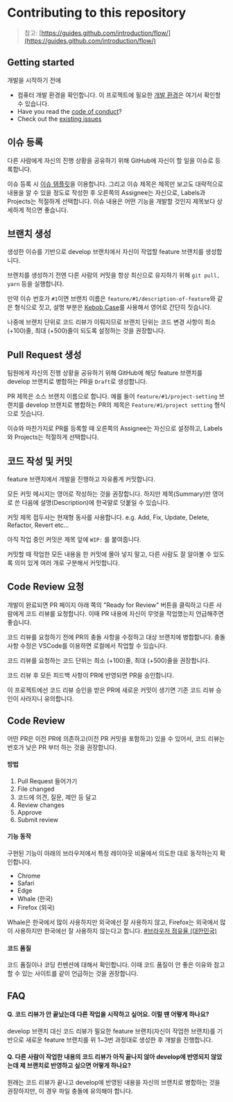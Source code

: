 # Contributing to this repository

> 참고: [https://guides.github.com/introduction/flow/](https://guides.github.com/introduction/flow/)

## Getting started

개발을 시작하기 전에

- 컴퓨터 개발 환경을 확인합니다. 이 프로젝트에 필요한 [개발 환경](README.md)은 여기서 확인할 수 있습니다.
- Have you read the [code of conduct](CODE_OF_CONDUCT.md)?
- Check out the [existing issues](https://github.com/teamsindy20/capstone-frontend/issues)

## 이슈 등록

다른 사람에게 자신의 진행 상황을 공유하기 위해 GitHub에 자신이 할 일을 이슈로 등록합니다.

이슈 등록 시 [이슈 템플릿](https://github.com/teamsindy20/capstone-frontend/issues/new/choose)을 이용합니다. 그리고 이슈 제목은 제목만 보고도 대략적으로 내용을 알 수 있을 정도로 작성한 후 오른쪽의 Assignee는 자신으로, Labels과 Projects는 적절하게 선택합니다. 이슈 내용은 어떤 기능을 개발할 것인지 제목보다 상세하게 적으면 좋습니다.

## 브랜치 생성

생성한 이슈를 기반으로 develop 브랜치에서 자신이 작업할 feature 브랜치를 생성합니다.

브랜치를 생성하기 전엔 다른 사람의 커밋을 항상 최신으로 유지하기 위해 `git pull, yarn` 등을 실행합니다.

만약 이슈 번호가 `#1`이면 브랜치 이름은 `feature/#1/description-of-feature`와 같은 형식으로 짓고, 설명 부분은 [Kebob Case](https://en.wiktionary.org/wiki/kebab_case)를 사용해서 영어로 간단히 짓습니다.

나중에 브랜치 단위로 코드 리뷰가 이뤄지므로 브랜치 단위는 코드 변경 사항이 최소 (+100)줄, 최대 (+500)줄이 되도록 설정하는 것을 권장합니다.

## Pull Request 생성

팀원에게 자신의 진행 상황을 공유하기 위해 GitHub에 해당 feature 브랜치를 develop 브랜치로 병합하는 PR을 `Draft`로 생성합니다.

PR 제목은 소스 브랜치 이름으로 합니다. 예를 들어 `feature/#1/project-setting` 브랜치를 develop 브랜치로 병합하는 PR의 제목은 `Feature/#1/project setting` 형식으로 짓습니다.

이슈와 마찬가지로 PR를 등록할 때 오른쪽의 Assignee는 자신으로 설정하고, Labels와 Projects는 적절하게 선택합니다.

## 코드 작성 및 커밋

feature 브랜치에서 개발을 진행하고 자유롭게 커밋합니다.

모든 커밋 메시지는 영어로 작성하는 것을 권장합니다. 하지만 제목(Summary)만 영어로 쓴 다음에 설명(Description)에 한국말로 덧붙일 수 있습니다.

커밋 제목 접두사는 현재형 동사를 사용합니다. e.g. Add, Fix, Update, Delete, Refactor, Revert etc...

아직 작업 중인 커밋은 제목 앞에 `WIP:` 를 붙여줍니다.

커밋할 때 작업한 모든 내용을 한 커밋에 몰아 넣지 말고, 다른 사람도 잘 알아볼 수 있도록 의미 있게 여러 개로 구분해서 커밋합니다.

## Code Review 요청

개발이 완료되면 PR 페이지 아래 쪽의 "Ready for Review" 버튼을 클릭하고 다른 사람에게 코드 리뷰를 요청합니다. 이때 PR 내용에 자신이 무엇을 작업했는지 언급해주면 좋습니다.

코드 리뷰를 요청하기 전에 PR의 충돌 사항을 수정하고 대상 브랜치에 병합합니다. 충돌 사항 수정은 VSCode를 이용하면 로컬에서 작업할 수 있습니다.

코드 리뷰를 요청하는 코드 단위는 최소 (+100)줄, 최대 (+500)줄을 권장합니다.

코드 리뷰 후 모든 피드백 사항이 PR에 반영되면 PR을 승인합니다.

이 프로젝트에선 코드 리뷰 승인을 받은 PR에 새로운 커밋이 생기면 기존 코드 리뷰 승인이 사라지니 유의합니다.

## Code Review

어떤 PR은 이전 PR에 의존하고(이전 PR 커밋을 포함하고) 있을 수 있어서, 코드 리뷰는 번호가 낮은 PR 부터 하는 것을 권장합니다.

#### 방법

1. Pull Request 들어가기
2. File changed
3. 코드에 의견, 질문, 제안 등 달고
4. Review changes
5. Approve
6. Submit review

#### 기능 동작

구현된 기능이 아래의 브라우저에서 특정 레이아웃 비율에서 의도한 대로 동작하는지 확인합니다.

- Chrome
- Safari
- Edge
- Whale (한국)
- Firefox (외국)

Whale은 한국에서 많이 사용하지만 외국에선 잘 사용하지 않고, Firefox는 외국에서 많이 사용하지만 한국에선 잘 사용하지 않는다고 합니다. [#브라우저 점유율 (대한민국)](https://gs.statcounter.com/browser-market-share/all/south-korea)

#### 코드 품질

코드 품질이나 코딩 컨벤션에 대해서 확인합니다. 이때 코드 품질이 안 좋은 이유와 참고할 수 있는 사이트를 같이 언급하는 것을 권장합니다.

## FAQ

#### Q. 코드 리뷰가 안 끝났는데 다른 작업을 시작하고 싶어요. 이럴 땐 어떻게 하나요?

develop 브랜치 대신 코드 리뷰가 필요한 feature 브랜치(자신이 작업한 브랜치)를 기반으로 새로운 feature 브랜치를 위 1~3번 과정대로 생성한 후 개발을 진행합니다.

#### Q. 다른 사람이 작업한 내용의 코드 리뷰가 아직 끝나지 않아 develop에 반영되지 않았는데 제 브랜치로 반영하고 싶으면 어떻게 하나요?

원래는 코드 리뷰가 끝나고 develop에 반영된 내용을 자신의 브랜치로 병합하는 것을 권장하지만, 이 경우 파일 충돌에 유의해야 합니다.
